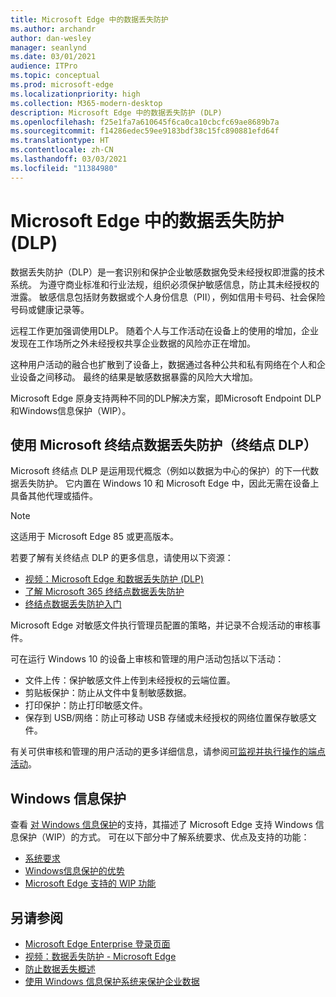 ```yaml
---
title: Microsoft Edge 中的数据丢失防护
ms.author: archandr
author: dan-wesley
manager: seanlynd
ms.date: 03/01/2021
audience: ITPro
ms.topic: conceptual
ms.prod: microsoft-edge
ms.localizationpriority: high
ms.collection: M365-modern-desktop
description: Microsoft Edge 中的数据丢失防护 (DLP)
ms.openlocfilehash: f25e1fa7a610645f6ca0ca10cbcfc69ae8689b7a
ms.sourcegitcommit: f14286edec59ee9183bdf38c15fc890881efd64f
ms.translationtype: HT
ms.contentlocale: zh-CN
ms.lasthandoff: 03/03/2021
ms.locfileid: "11384980"
---
```

# <a name="data-loss-prevention-dlp-in-microsoft-edge"></a>Microsoft Edge 中的数据丢失防护 (DLP)

数据丢失防护（DLP）是一套识别和保护企业敏感数据免受未经授权即泄露的技术系统。 为遵守商业标准和行业法规，组织必须保护敏感信息，防止其未经授权的泄露。 敏感信息包括财务数据或个人身份信息（PII），例如信用卡号码、社会保险号码或健康记录等。

远程工作更加强调使用DLP。 随着个人与工作活动在设备上的使用的增加，企业发现在工作场所之外未经授权共享企业数据的风险亦正在增加。

这种用户活动的融合也扩散到了设备上，数据通过各种公共和私有网络在个人和企业设备之间移动。 最终的结果是敏感数据暴露的风险大大增加。

Microsoft Edge 原身支持两种不同的DLP解决方案，即Microsoft Endpoint DLP和Windows信息保护（WIP）。

## <a name="microsoft-endpoint-data-loss-prevention-endpoint-dlp"></a>使用 Microsoft 终结点数据丢失防护（终结点 DLP）

Microsoft 终结点 DLP 是运用现代概念（例如以数据为中心的保护）的下一代数据丢失防护。 它内置在 Windows 10 和 Microsoft Edge 中，因此无需在设备上具备其他代理或插件。

> [!NOTE]
> 这适用于 Microsoft Edge 85 或更高版本。

若要了解有关终结点 DLP 的更多信息，请使用以下资源：

- [视频：Microsoft Edge 和数据丢失防护 (DLP)](microsoft-edge-video-security-dlp.md)
- [了解 Microsoft 365 终结点数据丢失防护](https://docs.microsoft.com/microsoft-365/compliance/endpoint-dlp-learn-about?view=o365-worldwide&preserve-view=true)
- [终结点数据丢失防护入门](https://docs.microsoft.com/microsoft-365/compliance/endpoint-dlp-getting-started?view=o365-worldwide&preserve-view=true)

Microsoft Edge 对敏感文件执行管理员配置的策略，并记录不合规活动的审核事件。

可在运行 Windows 10 的设备上审核和管理的用户活动包括以下活动：

- 文件上传：保护敏感文件上传到未经授权的云端位置。 <!-- The next 3 screenshots show a sequence where a user tries to drop a sensitive data file on to their local storage.-->
- 剪贴板保护：防止从文件中复制敏感数据。
- 打印保护：防止打印敏感文件。
- 保存到 USB/网络：防止可移动 USB 存储或未经授权的网络位置保存敏感文件。

有关可供审核和管理的用户活动的更多详细信息，请参阅[可监视并执行操作的端点活动](https://docs.microsoft.com/microsoft-365/compliance/endpoint-dlp-learn-about?view=o365-worldwide#endpoint-activities-you-can-monitor-and-take-action-on&preserve-view=true)。

## <a name="windows-information-protection"></a>Windows 信息保护

查看 [对 Windows 信息保护](https://docs.microsoft.com/deployedge/microsoft-edge-security-windows-information-protection)的支持，其描述了 Microsoft Edge 支持 Windows 信息保护（WIP）的方式。 可在以下部分中了解系统要求、优点及支持的功能：

- [系统要求](https://docs.microsoft.com/deployedge/microsoft-edge-security-windows-information-protection#system-requirements)
- [Windows信息保护的优势](https://docs.microsoft.com/deployedge/microsoft-edge-security-windows-information-protection#windows-information-protection-benefits)
- [Microsoft Edge 支持的 WIP 功能](https://docs.microsoft.com/DeployEdge/microsoft-edge-security-windows-information-protection#wip-features-supported-in-microsoft-edge)

## <a name="see-also"></a>另请参阅

- [Microsoft Edge Enterprise 登录页面](https://aka.ms/EdgeEnterprise)
- [视频：数据丢失防护 - Microsoft Edge](https://www.youtube.com/watch?v=dLD04U9eTqg)
- [防止数据丢失概述](https://docs.microsoft.com/microsoft-365/compliance/data-loss-prevention-policies?view=o365-worldwide&preserve-view=true)
- [使用 Windows 信息保护系统来保护企业数据](https://docs.microsoft.com/windows/security/information-protection/windows-information-protection/protect-enterprise-data-using-wip)
